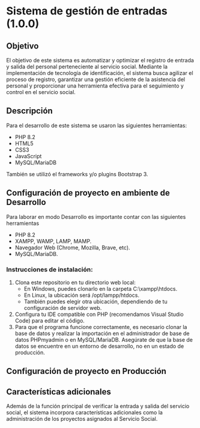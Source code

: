 # Sistema de gestión de entradas (1.0.0)

## Objetivo
El objetivo de este sistema es automatizar y optimizar el registro de entrada y salida del personal perteneciente al servicio social. Mediante la implementación de tecnología de identificación, el sistema busca agilizar el proceso de registro, garantizar una gestión eficiente de la asistencia del personal y proporcionar una herramienta efectiva para el seguimiento y control en el servicio social.

## Descripción 
Para el desarrollo de este sistema se usaron las siguientes herramientas:
 * PHP 8.2
 * HTML5
 * CSS3
 * JavaScript
 * MySQL/MariaDB

También se utilizó el frameworks y/o plugins Bootstrap 3.

## Configuración de proyecto en ambiente de Desarrollo
Para laborar en modo Desarrollo es importante contar con las siguientes herramientas 
 * PHP 8.2
 * XAMPP, WAMP, LAMP, MAMP.
 * Navegador Web (Chrome, Mozilla, Brave, etc).
 * MySQL/MariaDB.

### Instrucciones de instalación:
1. Clona este repositorio en tu directorio web local:
   * En Windows, puedes clonarlo en la carpeta C:\xampp\htdocs.
   * En Linux, la ubicación será /opt/lampp/htdocs.
   * También puedes elegir otra ubicación, dependiendo de tu configuración de servidor web.
2. Configura tu IDE compatible con PHP (recomendamos Visual Studio Code) para editar el código.
3. Para que el programa funcione correctamente, es necesario clonar la base de datos y realizar la importación en el administrador de base de datos PHPmyadmin o en MySQL/MariaDB. Asegúrate de que la base de datos se encuentre en un entorno de desarrollo, no en un estado de producción.

## Configuración de proyecto en Producción

## Características adicionales
Además de la función principal de verificar la entrada y salida del servicio social, el sistema incorpora características adicionales como la administración de los proyectos asignados al Servicio Social. 

